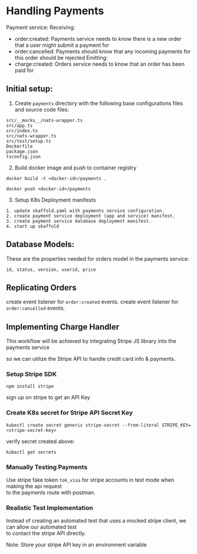 # Handling Payments

Payment service:
Receiving:

- order:created: Payments service needs to know there is a new order that a user might submit a payment for
- order:cancelled: Payments should know that any incoming payments for this order should be rejected
  Emitting:
- charge:created: Orders service needs to know that an order has been paid for

## Initial setup:

1. Create `payments` directory with the following base configurations files and source code files:

```
src/__mocks__/nats-wrapper.ts
src/app.ts
src/index.ts
src/nats-wrapper.ts
src/test/setup.ts
Dockerfile
package.json
tsconfig.json
```

2. Build docker image and push to container registry

```
docker build -t <docker-id>/payments .

docker push <docker-id>/payments
```

3. Setup K8s Deployment manifests

```
1. update skaffold.yaml with payments service configuration.
2. create payment service deployment (app and service) manifest.
3. create payment service database deployment manifest.
4. start up skaffold
```

## Database Models:

These are the properties needed for orders model in the payments service:

```
id, status, version, userid, price
```

## Replicating Orders

create event listener for `order:created` events.
create event listener for `order:cancelled` events.

## Implementing Charge Handler

This workflow will be achieved by integrating Stripe JS library into the payments service <br>

so we can utilize the Stripe API to handle credit card info & payments.

### Setup Stripe SDK

```
npm install stripe
```

sign up on stripe to get an API Key

### Create K8s secret for Stripe API Secret Key

```
kubectl create secret generic stripe-secret --from-literal STRIPE_KEY=<stripe-secret-key>
```

verify secret created above:

```
kubectl get secrets
```

### Manually Testing Payments

Use stripe fake token `tok_visa` for stripe accounts in test mode when making the api request <br>
to the payments route with postman.

### Realistic Test Implementation

Instead of creating an automated test that uses a mocked stripe client, we can allow our automated test <br>
to contact the stripe API directly.

Note: Store your stripe API key in an environment variable
